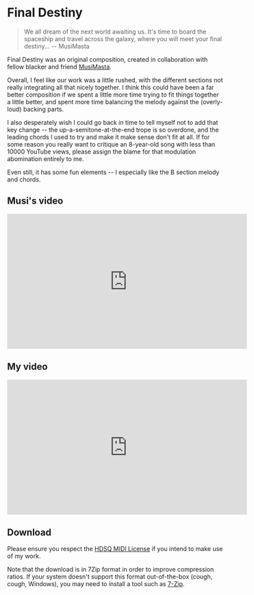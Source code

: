 # Final Destiny

> We all dream of the next world awaiting us. It's time to board the spaceship and travel across the galaxy, where you will meet your final destiny...
> -- MusiMasta

Final Destiny was an original composition, created in collaboration with fellow blacker and friend [MusiMasta](https://www.youtube.com/@MusiMasta).

Overall, I feel like our work was a little rushed, with the different sections not really integrating all that nicely together. I think this could have been a far better composition if we spent a little more time trying to fit things together a little better, and spent more time balancing the melody against the (overly-loud) backing parts. 

I also desperately wish I could go back in time to tell myself not to add that key change -- the up-a-semitone-at-the-end trope is so overdone, and the leading chords I used to try and make it make sense don't fit at all. If for some reason you really want to critique an 8-year-old song with less than 10000 YouTube views, please assign the blame for that modulation abomination entirely to me.

Even still, it has some fun elements -- I especially like the B section melody and chords.

## Musi's video

<iframe width="560" height="315" src="https://www.youtube.com/embed/tLGhBlhp9lk?si=xXDJQ1JZeeOtz7GK" title="YouTube video player" frameborder="0" allow="accelerometer; autoplay; clipboard-write; encrypted-media; gyroscope; picture-in-picture; web-share" referrerpolicy="strict-origin-when-cross-origin" allowfullscreen></iframe>

## My video

<iframe width="560" height="315" src="https://www.youtube.com/embed/EQ_lEfirLK4?si=5WVifX2rHS7FilVK" title="YouTube video player" frameborder="0" allow="accelerometer; autoplay; clipboard-write; encrypted-media; gyroscope; picture-in-picture; web-share" referrerpolicy="strict-origin-when-cross-origin" allowfullscreen></iframe>

## Download

Please ensure you respect the [HDSQ MIDI License](https://maddyguthridge.com/hdsq/license) if you intend to make use of my work.

Note that the download is in 7Zip format in order to improve compression ratios. If your system doesn't support this format out-of-the-box (cough, cough, Windows), you may need to install a tool such as [7-Zip](https://www.7-zip.org/).


